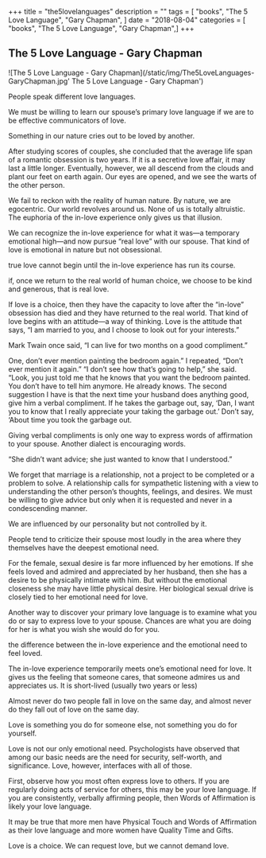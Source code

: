 +++
title = "the5lovelanguages"
description = ""
tags = [
"books",
    "The 5 Love Language",
    "Gary Chapman",
]
date = "2018-08-04"
categories = [
"books",
    "The 5 Love Language",
    "Gary Chapman",]
+++

## The 5 Love Language - Gary Chapman

![The 5 Love Language - Gary Chapman](/static/img/The5LoveLanguages-GaryChapman.jpg' The 5 Love Language - Gary Chapman')

People speak different love languages.

We must be willing to learn our spouse’s primary love language if we are to be effective communicators of love.

Something in our nature cries out to be loved by another.

After studying scores of couples, she concluded that the average life span of a romantic obsession is two years. If it is a secretive love affair, it may last a little longer. Eventually, however, we all descend from the clouds and plant our feet on earth again. Our eyes are opened, and we see the warts of the other person.

We fail to reckon with the reality of human nature. By nature, we are egocentric. Our world revolves around us. None of us is totally altruistic. The euphoria of the in-love experience only gives us that illusion.

We can recognize the in-love experience for what it was—a temporary emotional high—and now pursue “real love” with our spouse. That kind of love is emotional in nature but not obsessional.

true love cannot begin until the in-love experience has run its course.

if, once we return to the real world of human choice, we choose to be kind and generous, that is real love.

If love is a choice, then they have the capacity to love after the “in-love” obsession has died and they have returned to the real world. That kind of love begins with an attitude—a way of thinking. Love is the attitude that says, “I am married to you, and I choose to look out for your interests.”

Mark Twain once said, “I can live for two months on a good compliment.”

One, don’t ever mention painting the bedroom again.” I repeated, “Don’t ever mention it again.”
“I don’t see how that’s going to help,” she said.
“Look, you just told me that he knows that you want the bedroom painted. You don’t have to tell him anymore. He already knows. The second suggestion I have is that the next time your husband does anything good, give him a verbal compliment. If he takes the garbage out, say, ‘Dan, I want you to know that I really appreciate your taking the garbage out.’ Don’t say, ‘About time you took the garbage out.

Giving verbal compliments is only one way to express words of affirmation to your spouse. Another dialect is encouraging words.

“She didn’t want advice; she just wanted to know that I understood.”

We forget that marriage is a relationship, not a project to be completed or a problem to solve. A relationship calls for sympathetic listening with a view to understanding the other person’s thoughts, feelings, and desires. We must be willing to give advice but only when it is requested and never in a condescending manner.

We are influenced by our personality but not controlled by it.

People tend to criticize their spouse most loudly in the area where they themselves have the deepest emotional need.

For the female, sexual desire is far more influenced by her emotions. If she feels loved and admired and appreciated by her husband, then she has a desire to be physically intimate with him. But without the emotional closeness she may have little physical desire. Her biological sexual drive is closely tied to her emotional need for love.

Another way to discover your primary love language is to examine what you do or say to express love to your spouse. Chances are what you are doing for her is what you wish she would do for you.

the difference between the in-love experience and the emotional need to feel loved.

The in-love experience temporarily meets one’s emotional need for love. It gives us the feeling that someone cares, that someone admires us and appreciates us. It is short-lived (usually two years or less)

Almost never do two people fall in love on the same day, and almost never do they fall out of love on the same day.

Love is something you do for someone else, not something you do for yourself.

Love is not our only emotional need. Psychologists have observed that among our basic needs are the need for security, self-worth, and significance. Love, however, interfaces with all of those.

First, observe how you most often express love to others. If you are regularly doing acts of service for others, this may be your love language. If you are consistently, verbally affirming people, then Words of Affirmation is likely your love language.

It may be true that more men have Physical Touch and Words of Affirmation as their love language and more women have Quality Time and Gifts.

Love is a choice. We can request love, but we cannot demand love.
